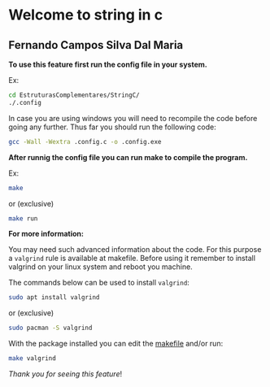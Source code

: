 # Welcome to string in c

## Fernando Campos Silva Dal Maria

**To use this feature first run the config file in your system.**

Ex:
```bash
cd EstruturasComplementares/StringC/
./.config
```
In case you are using windows you will need to recompile the code before going any further. Thus far you should run the following code:

```bash
gcc -Wall -Wextra .config.c -o .config.exe
```

**After runnig the config file you can run make to compile the program.** 

Ex:

```bash
make
```

or (exclusive)

```bash
make run
```

**For more information:**

You may need such advanced information about the code. For this purpose a `valgrind` rule is available at makefile. Before using it remember to install valgrind on your linux system and reboot you machine.

The commands below can be used to install `valgrind`:

```bash
sudo apt install valgrind
```

or (exclusive)

```bash
sudo pacman -S valgrind
```

With the package installed you can edit the [makefile](./Makefile) and/or run:

```bash
make valgrind
```

*Thank you for seeing this feature*!

